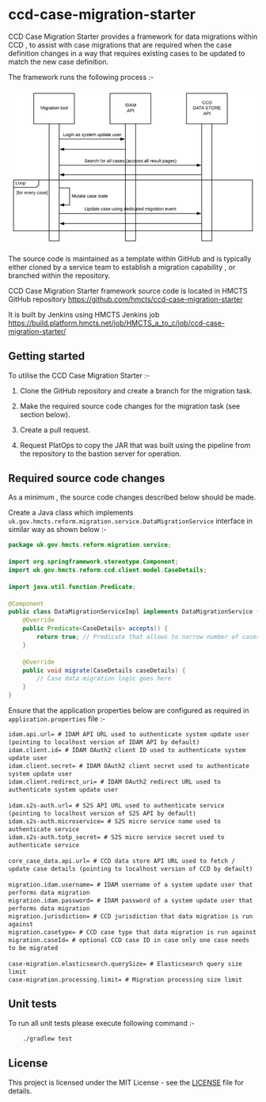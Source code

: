 # ccd-case-migration-starter


CCD Case Migration Starter provides a framework for data migrations within CCD , to assist with case migrations that are required when the case definition changes in a way that requires existing cases to be updated to match the new case definition.

The framework runs the following process :-

![diagram](docs/process.png)

The source code is maintained as a template within GitHub and is typically either cloned by a service team to establish a migration capability , or branched within the repository.

CCD Case Migration Starter framework source code is located in HMCTS GitHub repository  https://github.com/hmcts/ccd-case-migration-starter

It is built by Jenkins using HMCTS Jenkins job  https://build.platform.hmcts.net/job/HMCTS_a_to_c/job/ccd-case-migration-starter/

## Getting started

To utilise the CCD Case Migration Starter :-

1. Clone the GitHub repository and create a branch for the migration task.

2. Make the required source code changes for the migration task (see section below).

3. Create a pull request.

4. Request PlatOps to copy the JAR that was built using the pipeline from the repository to the bastion server for operation.

## Required source code changes

As a minimum , the source code changes described below should be made.

Create a Java class which implements `uk.gov.hmcts.reform.migration.service.DataMigrationService` interface in similar way as shown below :-

```java
package uk.gov.hmcts.reform.migration.service;

import org.springframework.stereotype.Component;
import uk.gov.hmcts.reform.ccd.client.model.CaseDetails;

import java.util.function.Predicate;

@Component
public class DataMigrationServiceImpl implements DataMigrationService {
    @Override
    public Predicate<CaseDetails> accepts() {
        return true; // Predicate that allows to narrow number of cases that gets migrated
    }

    @Override
    public void migrate(CaseDetails caseDetails) {
        // Case data migration logic goes here
    }
}
```

Ensure that the application properties below are configured as required in `application.properties` file :-

```properties
idam.api.url= # IDAM API URL used to authenticate system update user (pointing to localhost version of IDAM API by default)
idam.client.id= # IDAM OAuth2 client ID used to authenticate system update user
idam.client.secret= # IDAM OAuth2 client secret used to authenticate system update user
idam.client.redirect_uri= # IDAM OAuth2 redirect URL used to authenticate system update user

idam.s2s-auth.url= # S2S API URL used to authenticate service (pointing to localhost version of S2S API by default)
idam.s2s-auth.microservice= # S2S micro service name used to authenticate service
idam.s2s-auth.totp_secret= # S2S micro service secret used to authenticate service

core_case_data.api.url= # CCD data store API URL used to fetch / update case details (pointing to localhost version of CCD by default)

migration.idam.username= # IDAM username of a system update user that performs data migration
migration.idam.password= # IDAM password of a system update user that performs data migration
migration.jurisdiction= # CCD jurisdiction that data migration is run against
migration.casetype= # CCD case type that data migration is run against
migration.caseId= # optional CCD case ID in case only one case needs to be migrated

case-migration.elasticsearch.querySize= # Elasticsearch query size limit
case-migration.processing.limit= # Migration processing size limit
```

## Unit tests

To run all unit tests please execute following command :-

```bash
    ./gradlew test
```

## License

This project is licensed under the MIT License - see the [LICENSE](LICENSE) file for details.
